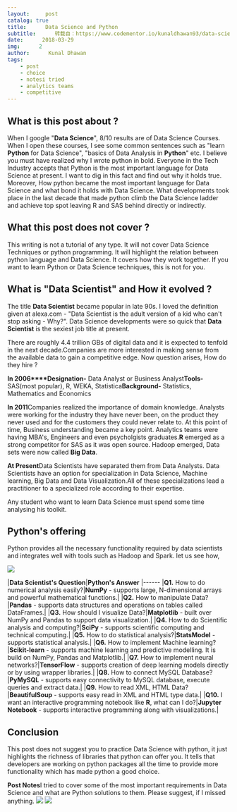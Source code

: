 ```yaml
---
layout:     post
catalog: true
title:      Data Science and Python
subtitle:      转载自：https://www.codementor.io/kunaldhawan93/data-science-and-python-i2ai6pntw
date:      2018-03-29
img:      2
author:      Kunal Dhawan
tags:
    - post
    - choice
    - notesi tried
    - analytics teams
    - competitive
---
```


##  **What is this post about ?**

When I google "**Data Science**", 8/10 results are of Data Science Courses. When I open these courses, I see some common sentences such as "learn **Python** for Data Science", "basics of Data Analysis in **Python**" etc. I believe you must have realized why I wrote python in bold. Everyone in the Tech Industry accepts that Python is the most important language for Data Science at present. I want to dig in this fact and find out why it holds true. Moreover, How python became the most important language for Data Science and what bond it holds with Data Science. What developments took place in the last decade that made python climb the Data Science ladder and achieve top spot leaving R and SAS behind directly or indirectly.

##  **What this post does not cover ?**

This writing is not a tutorial of any type. It will not cover Data Science Techniques or python programming. It will highlight the relation between python language and Data Science. It covers how they work together. If you want to learn Python or Data Science techniques, this is not for you.

##  **What is "Data Scientist" and How it evolved ?**

The title **Data Scientist** became popular in late 90s. I loved the definition given at alexa.com - "Data Scientist is the adult version of a kid who can't stop asking - Why?". Data Science developments were so quick that **Data Scientist** is the sexiest job title at present.

There are roughly 4.4 trillion GBs of digital data and it is expected to tenfold in the next decade.Companies are more interested in making sense from the available data to gain a competitive edge. Now question arises, How do they hire ?

**In 2006****Designation-** Data Analyst or Business Analyst**Tools-** SAS(most popular), R, WEKA, Statistica**Background-** Statistics, Mathematics and Economics

**In 2011**Companies realized the importance of domain knowledge. Analysts were working for the industry they have never been, on the product they never used and for the customers they could never relate to. At this point of time, Business understanding became a key point. Analytics teams were having MBA's, Engineers and even psycholgists graduates.**R** emerged as a strong competitor for SAS as it was open source. Hadoop emerged, Data sets were now called **Big Data**.

**At Present**Data Scientists have separated them from Data Analysts. Data Scientists have an option for specialization in Data Science, Machine learning, Big Data and Data Visualization.All of these specializations lead a practitioner to a specialized role according to their expertise.

Any student who want to learn Data Science must spend some time analysing his toolkit.

##  Python's offering

Python provides all the necessary functionality required by data scientists and integrates well with tools such as Hadoop and Spark. let us see how,

![](http://7xj6cl.com1.z0.glb.clouddn.com/toptal-blog-image.png)


|**Data Scientist's Question**|**Python's Answer**
|------
|**Q1.** How to do numerical analysis easily?|**NumPy** - supports large, N-dimensional arrays and powerful mathematical functions.|
|**Q2.** How to manipulate Data?|**Pandas** - supports data structures and operations on tables called DataFrames.|
|**Q3.** How should I visualize Data?|**Matplotlib** - built over NumPy and Pandas to support data visualization.|
|**Q4.** How to do Scientific analysis and computing?|**SciPy** - supports scientific computing and technical computing.|
|**Q5.** How to do statistical analysis?|**StatsModel** - supports statistical analysis.|
|**Q6.** How to implement Machine learning?|**Scikit-learn** - supports machine learning and predictive modelling. It is build on NumPy, Pandas and Matplotlib.|
|**Q7.** How to implement neural networks?|**TensorFlow** - supports creation of deep learning models directly or by using wrapper libraries.|
|**Q8.** How to connect MySQL Database?|**PyMySQL** - supports easy connectivity to MySQL database, execute queries and extract data.|
|**Q9.** How to read XML, HTML Data?|**BeautifulSoup** - supports easy read in XML and HTML type data.|
|**Q10.** I want an interactive programming notebook like **R**, what can I do?|**Jupyter Notebook** - supports interactive programming along with visualizations.|

##  Conclusion

This post does not suggest you to practice Data Science with python, it just highlights the richness of libraries that python can offer you. It tells that developers are working on python packages all the time to provide more functionality which has made python a good choice.

**Post Notes**I tried to cover some of the most important requirements in Data Science and what are Python solutions to them. Please suggest, if I missed anything. ![](https://twemoji.maxcdn.com/2/72x72/1f603.png)
 ![](https://twemoji.maxcdn.com/2/72x72/1f603.png)

